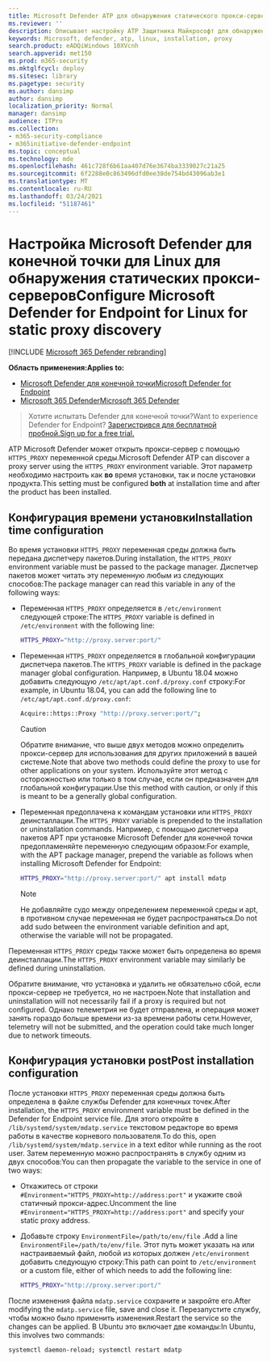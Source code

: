 ```yaml
---
title: Microsoft Defender ATP для обнаружения статического прокси-сервера Linux
ms.reviewer: ''
description: Описывает настройку ATP Защитника Майкрософт для обнаружения статических прокси.
keywords: Microsoft, defender, atp, linux, installation, proxy
search.product: eADQiWindows 10XVcnh
search.appverid: met150
ms.prod: m365-security
ms.mktglfcycl: deploy
ms.sitesec: library
ms.pagetype: security
ms.author: dansimp
author: dansimp
localization_priority: Normal
manager: dansimp
audience: ITPro
ms.collection:
- m365-security-compliance
- m365initiative-defender-endpoint
ms.topic: conceptual
ms.technology: mde
ms.openlocfilehash: 461c728f6b61aa407d76e3674ba3339027c21a25
ms.sourcegitcommit: 6f2288e0c863496dfd0ee38de754bd43096ab3e1
ms.translationtype: MT
ms.contentlocale: ru-RU
ms.lasthandoff: 03/24/2021
ms.locfileid: "51187461"
---
```

# <a name="configure-microsoft-defender-for-endpoint-for-linux-for-static-proxy-discovery"></a><span data-ttu-id="49db9-104">Настройка Microsoft Defender для конечной точки для Linux для обнаружения статических прокси-серверов</span><span class="sxs-lookup"><span data-stu-id="49db9-104">Configure Microsoft Defender for Endpoint for Linux for static proxy discovery</span></span>

[!INCLUDE [Microsoft 365 Defender rebranding](../../includes/microsoft-defender.md)]


<span data-ttu-id="49db9-105">**Область применения:**</span><span class="sxs-lookup"><span data-stu-id="49db9-105">**Applies to:**</span></span>
- [<span data-ttu-id="49db9-106">Microsoft Defender для конечной точки</span><span class="sxs-lookup"><span data-stu-id="49db9-106">Microsoft Defender for Endpoint</span></span>](https://go.microsoft.com/fwlink/p/?linkid=2154037)
- [<span data-ttu-id="49db9-107">Microsoft 365 Defender</span><span class="sxs-lookup"><span data-stu-id="49db9-107">Microsoft 365 Defender</span></span>](https://go.microsoft.com/fwlink/?linkid=2118804)

> <span data-ttu-id="49db9-108">Хотите испытать Defender для конечной точки?</span><span class="sxs-lookup"><span data-stu-id="49db9-108">Want to experience Defender for Endpoint?</span></span> [<span data-ttu-id="49db9-109">Зарегистрився для бесплатной пробной.</span><span class="sxs-lookup"><span data-stu-id="49db9-109">Sign up for a free trial.</span></span>](https://www.microsoft.com/microsoft-365/windows/microsoft-defender-atp?ocid=docs-wdatp-investigateip-abovefoldlink)

<span data-ttu-id="49db9-110">ATP Microsoft Defender может открыть прокси-сервер с помощью ```HTTPS_PROXY``` переменной среды.</span><span class="sxs-lookup"><span data-stu-id="49db9-110">Microsoft Defender ATP can discover a proxy server using the ```HTTPS_PROXY``` environment variable.</span></span> <span data-ttu-id="49db9-111">Этот параметр необходимо настроить как **во** время установки, так и после установки продукта.</span><span class="sxs-lookup"><span data-stu-id="49db9-111">This setting must be configured **both** at installation time and after the product has been installed.</span></span>

## <a name="installation-time-configuration"></a><span data-ttu-id="49db9-112">Конфигурация времени установки</span><span class="sxs-lookup"><span data-stu-id="49db9-112">Installation time configuration</span></span>

<span data-ttu-id="49db9-113">Во время установки ```HTTPS_PROXY``` переменная среды должна быть передана диспетчеру пакетов.</span><span class="sxs-lookup"><span data-stu-id="49db9-113">During installation, the ```HTTPS_PROXY``` environment variable must be passed to the package manager.</span></span> <span data-ttu-id="49db9-114">Диспетчер пакетов может читать эту переменную любым из следующих способов:</span><span class="sxs-lookup"><span data-stu-id="49db9-114">The package manager can read this variable in any of the following ways:</span></span>

- <span data-ttu-id="49db9-115">Переменная ```HTTPS_PROXY``` определяется в ```/etc/environment``` следующей строке:</span><span class="sxs-lookup"><span data-stu-id="49db9-115">The ```HTTPS_PROXY``` variable is defined in ```/etc/environment``` with the following line:</span></span>

    ```bash
    HTTPS_PROXY="http://proxy.server:port/"
    ```

- <span data-ttu-id="49db9-116">Переменная `HTTPS_PROXY` определяется в глобальной конфигурации диспетчера пакетов.</span><span class="sxs-lookup"><span data-stu-id="49db9-116">The `HTTPS_PROXY` variable is defined in the package manager global configuration.</span></span> <span data-ttu-id="49db9-117">Например, в Ubuntu 18.04 можно добавить следующую `/etc/apt/apt.conf.d/proxy.conf` строку:</span><span class="sxs-lookup"><span data-stu-id="49db9-117">For example, in Ubuntu 18.04, you can add the following line to `/etc/apt/apt.conf.d/proxy.conf`:</span></span>
  
    ```bash
    Acquire::https::Proxy "http://proxy.server:port/";
    ```

    > [!CAUTION]
    > <span data-ttu-id="49db9-118">Обратите внимание, что выше двух методов можно определить прокси-сервер для использования для других приложений в вашей системе.</span><span class="sxs-lookup"><span data-stu-id="49db9-118">Note that above two methods could define the proxy to use for other applications on your system.</span></span> <span data-ttu-id="49db9-119">Используйте этот метод с осторожностью или только в том случае, если он предназначен для глобальной конфигурации.</span><span class="sxs-lookup"><span data-stu-id="49db9-119">Use this method with caution, or only if this is meant to be a generally global configuration.</span></span>
  
- <span data-ttu-id="49db9-120">Переменная предоплачена к командам установки или `HTTPS_PROXY` деинсталлации.</span><span class="sxs-lookup"><span data-stu-id="49db9-120">The `HTTPS_PROXY` variable is prepended to the installation or uninstallation commands.</span></span> <span data-ttu-id="49db9-121">Например, с помощью диспетчера пакетов APT при установке Microsoft Defender для конечной точки предопламеняйте переменную следующим образом:</span><span class="sxs-lookup"><span data-stu-id="49db9-121">For example, with the APT package manager, prepend the variable as follows when installing Microsoft Defender for Endpoint:</span></span> 

    ```bash  
    HTTPS_PROXY="http://proxy.server:port/" apt install mdatp
    ```

    > [!NOTE]
    > <span data-ttu-id="49db9-122">Не добавляйте судо между определением переменной среды и apt, в противном случае переменная не будет распространяться.</span><span class="sxs-lookup"><span data-stu-id="49db9-122">Do not add sudo between the environment variable definition and apt, otherwise the variable will not be propagated.</span></span>

<span data-ttu-id="49db9-123">Переменная `HTTPS_PROXY` среды также может быть определена во время деинсталлации.</span><span class="sxs-lookup"><span data-stu-id="49db9-123">The `HTTPS_PROXY` environment variable may similarly be defined during uninstallation.</span></span>

<span data-ttu-id="49db9-124">Обратите внимание, что установка и удалить не обязательно сбой, если прокси-сервер не требуется, но не настроен.</span><span class="sxs-lookup"><span data-stu-id="49db9-124">Note that installation and uninstallation will not necessarily fail if a proxy is required but not configured.</span></span> <span data-ttu-id="49db9-125">Однако телеметрия не будет отправлена, и операция может занять гораздо больше времени из-за времени работы сети.</span><span class="sxs-lookup"><span data-stu-id="49db9-125">However, telemetry will not be submitted, and the operation could take much longer due to network timeouts.</span></span>

## <a name="post-installation-configuration"></a><span data-ttu-id="49db9-126">Конфигурация установки post</span><span class="sxs-lookup"><span data-stu-id="49db9-126">Post installation configuration</span></span>
  
<span data-ttu-id="49db9-127">После установки `HTTPS_PROXY` переменная среды должна быть определена в файле службы Defender для конечных точек.</span><span class="sxs-lookup"><span data-stu-id="49db9-127">After installation, the `HTTPS_PROXY` environment variable must be defined in the Defender for Endpoint service file.</span></span> <span data-ttu-id="49db9-128">Для этого откройте в `/lib/systemd/system/mdatp.service` текстовом редакторе во время работы в качестве корневого пользователя.</span><span class="sxs-lookup"><span data-stu-id="49db9-128">To do this, open `/lib/systemd/system/mdatp.service` in a text editor while running as the root user.</span></span> <span data-ttu-id="49db9-129">Затем переменную можно распространять в службу одним из двух способов:</span><span class="sxs-lookup"><span data-stu-id="49db9-129">You can then propagate the variable to the service in one of two ways:</span></span>

- <span data-ttu-id="49db9-130">Откажитесь от строки `#Environment="HTTPS_PROXY=http://address:port"` и укажите свой статичный прокси-адрес.</span><span class="sxs-lookup"><span data-stu-id="49db9-130">Uncomment the line `#Environment="HTTPS_PROXY=http://address:port"` and specify your static proxy address.</span></span>

- <span data-ttu-id="49db9-131">Добавьте строку `EnvironmentFile=/path/to/env/file` .</span><span class="sxs-lookup"><span data-stu-id="49db9-131">Add a line `EnvironmentFile=/path/to/env/file`.</span></span> <span data-ttu-id="49db9-132">Этот путь может указать на или настраиваемый файл, любой из которых должен `/etc/environment` добавить следующую строку:</span><span class="sxs-lookup"><span data-stu-id="49db9-132">This path can point to `/etc/environment` or a custom file, either of which needs to add the following line:</span></span>
  
    ```bash
    HTTPS_PROXY="http://proxy.server:port/"
    ```

<span data-ttu-id="49db9-133">После изменения файла `mdatp.service` сохраните и закройте его.</span><span class="sxs-lookup"><span data-stu-id="49db9-133">After modifying the `mdatp.service` file, save and close it.</span></span> <span data-ttu-id="49db9-134">Перезапустите службу, чтобы можно было применить изменения.</span><span class="sxs-lookup"><span data-stu-id="49db9-134">Restart the service so the changes can be applied.</span></span> <span data-ttu-id="49db9-135">В Ubuntu это включает две команды:</span><span class="sxs-lookup"><span data-stu-id="49db9-135">In Ubuntu, this involves two commands:</span></span>  

```bash
systemctl daemon-reload; systemctl restart mdatp
```
